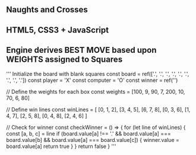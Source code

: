 ## Naughts and Crosses


## HTML5, CSS3 + JavaScript


## Engine derives BEST MOVE based upon WEIGHTS assigned to Squares

'''
Initialize the board with blank squares
const board = ref(['.', '.', '.', '.', '.', '.', '.', '.', '.'])
const player = 'X'
const computer = 'O'
const winner = ref('')

// Define the weights for each box
const weights = [100, 9, 90, 7, 200, 10, 70, 6, 80]

// Define win lines
const winLines = [
  [0, 1, 2],
  [3, 4, 5],
  [6, 7, 8],
  [0, 3, 6],
  [1, 4, 7],
  [2, 5, 8],
  [0, 4, 8],
  [2, 4, 6]
]

// Check for winner
const checkWinner = () => {
  for (let line of winLines) {
    const [a, b, c] = line
    if (board.value[a] !== '.' && board.value[a] === board.value[b] && board.value[a] === board.value[c]) {
      winner.value = board.value[a]
      return true
    }
  }
  return false
}
'''


